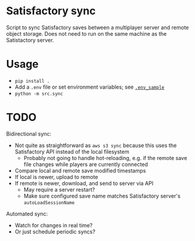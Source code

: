 # Satisfactory sync

Script to sync Satisfactory saves between a multiplayer server and remote object storage.
Does not need to run on the same machine as the Satistactory server.

# Usage
* `pip install .`
* Add a `.env` file or set environment variables; see [`.env_sample`](.env_sample)
* `python -m src.sync`


# TODO
Bidirectional sync:
* Not quite as straightforward as `aws s3 sync` because this uses the Satisfactory API instead of the local filesystem
  * Probably not going to handle hot-reloading, e.g. if the remote save file changes while players are currently connected
* Compare local and remote save modified timestamps
* If local is newer, upload to remote
* If remote is newer, download, and send to server via API
  * May require a server restart?
  * Make sure configured save name matches Satisfactory server's `autoLoadSessionName`

Automated sync:
* Watch for changes in real time?
* Or just schedule periodic syncs?
